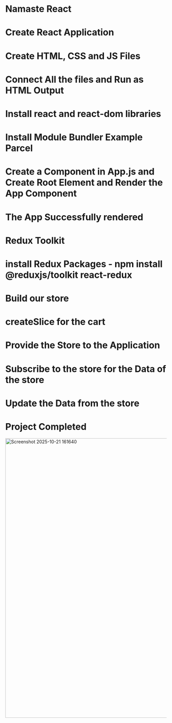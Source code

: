 # Namaste React 

# Create React Application
 # Create HTML, CSS and JS Files
 # Connect All the files and Run as HTML Output
 # Install  react and react-dom libraries
 # Install Module Bundler Example Parcel
 # Create a Component in App.js and Create Root Element and Render the App Component
 # The App Successfully rendered


# Redux Toolkit

 # install Redux Packages - npm install @reduxjs/toolkit react-redux
 # Build our store
 # createSlice for the cart
 # Provide the Store to the Application
 # Subscribe to the store for the Data of the store
 # Update the Data from the store

 # Project Completed
<img width="1918" height="871" alt="Screenshot 2025-10-21 161640" src="https://github.com/user-attachments/assets/ed1d3d0b-1d59-474e-89b0-81cd3ade9d7a" />


